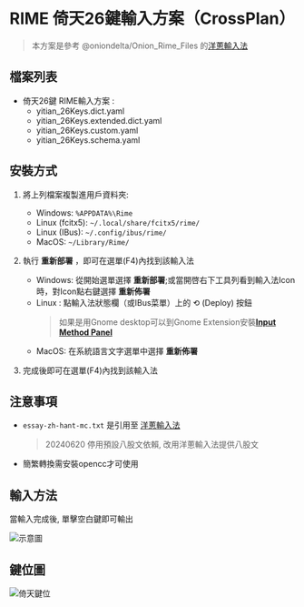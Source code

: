 # RIME 倚天26鍵輸入方案（CrossPlan）

> 本方案是參考 @oniondelta/Onion_Rime_Files 的[洋蔥輸入法](https://github.com/oniondelta/Onion_Rime_Files) 

## 檔案列表

- 倚天26鍵 RIME輸入方案 : 
   - yitian_26Keys.dict.yaml
   - yitian_26Keys.extended.dict.yaml
   - yitian_26Keys.custom.yaml
   - yitian_26Keys.schema.yaml

## 安裝方式

1. 將上列檔案複製進用戶資料夾:
	- Windows: `%APPDATA%\Rime`
	- Linux (fcitx5): `~/.local/share/fcitx5/rime/`
	- Linux (IBus): `~/.config/ibus/rime/`
	- MacOS: `~/Library/Rime/`

2. 執行 **重新部署** ，即可在選單(F4)內找到該輸入法
	- Windows: 從開始選單選擇 **重新部署**;或當開啓右下工具列看到輸入法Icon時，對Icon點右鍵選擇 **重新佈署**
	- Linux : 點輸入法狀態欄（或IBus菜單）上的 ⟲ (Deploy) 按鈕
	  > 如果是用Gnome desktop可以到Gnome Extension安裝[**Input Method Panel**](https://extensions.gnome.org/extension/261/kimpanel/)
	- MacOS: 在系統語言文字選單中選擇 **重新佈署**
3. 完成後即可在選單(F4)內找到該輸入法

## 注意事項

- `essay-zh-hant-mc.txt` 是引用至 [洋蔥輸入法](https://github.com/oniondelta/Onion_Rime_Files/blob/main/allfiles/essay-zh-hant-mc.txt)  
  > 20240620 停用預設八股文依賴, 改用洋蔥輸入法提供八股文
- 簡繁轉換需安裝opencc才可使用

## 輸入方法

當輸入完成後, 單擊空白鍵即可輸出

![示意圖](https://github.com/loulazynote/Rime_Yitian_26Keys/assets/33840759/5a3029f6-bbbc-40d6-a480-2542d24604f8)

## 鍵位圖

![倚天鍵位](https://user-images.githubusercontent.com/33840759/129006031-ba7e1b72-7a5f-4d84-8bf8-8fd45d92310d.jpg)

